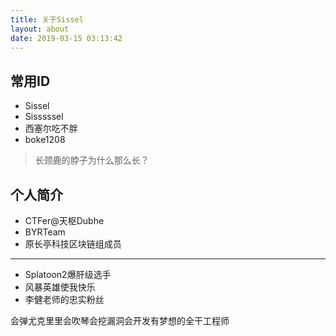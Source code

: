 ```yaml
---
title: 关于Sissel
layout: about
date: 2019-03-15 03:13:42
---
```


## 常用ID
- Sissel
- Sisssssel
- 西塞尔吃不胖
- boke1208

> 长颈鹿的脖子为什么那么长？

## 个人简介

- CTFer@天枢Dubhe
- BYRTeam
- 原长亭科技区块链组成员

---

- Splatoon2爆肝级选手
- 风暴英雄使我快乐
- 李健老师的忠实粉丝

会弹尤克里里会吹琴会挖漏洞会开发有梦想的全干工程师


